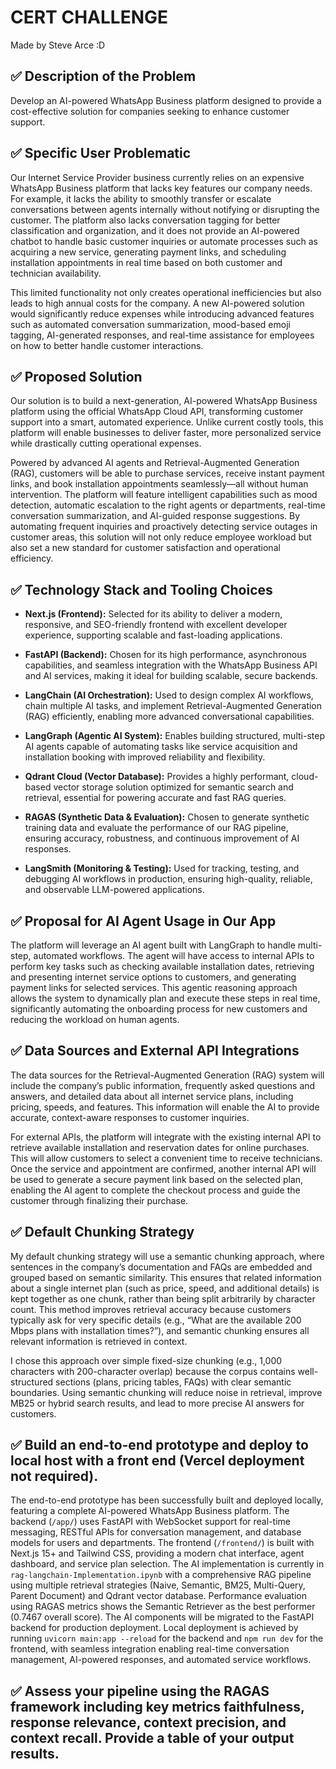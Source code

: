 # CERT CHALLENGE

Made by Steve Arce :D

## ✅ Description of the Problem

Develop an AI-powered WhatsApp Business platform designed to provide a cost-effective solution for companies seeking to enhance customer support.

## ✅ Specific User Problematic

Our Internet Service Provider business currently relies on an expensive WhatsApp Business platform that lacks key features our company needs. For example, it lacks the ability to smoothly transfer or escalate conversations between agents internally without notifying or disrupting the customer. The platform also lacks conversation tagging for better classification and organization, and it does not provide an AI-powered chatbot to handle basic customer inquiries or automate processes such as acquiring a new service, generating payment links, and scheduling installation appointments in real time based on both customer and technician availability.

This limited functionality not only creates operational inefficiencies but also leads to high annual costs for the company. A new AI-powered solution would significantly reduce expenses while introducing advanced features such as automated conversation summarization, mood-based emoji tagging, AI-generated responses, and real-time assistance for employees on how to better handle customer interactions.


## ✅ Proposed Solution

Our solution is to build a next-generation, AI-powered WhatsApp Business platform using the official WhatsApp Cloud API, transforming customer support into a smart, automated experience. Unlike current costly tools, this platform will enable businesses to deliver faster, more personalized service while drastically cutting operational expenses.

Powered by advanced AI agents and Retrieval-Augmented Generation (RAG), customers will be able to purchase services, receive instant payment links, and book installation appointments seamlessly—all without human intervention. The platform will feature intelligent capabilities such as mood detection, automatic escalation to the right agents or departments, real-time conversation summarization, and AI-guided response suggestions. By automating frequent inquiries and proactively detecting service outages in customer areas, this solution will not only reduce employee workload but also set a new standard for customer satisfaction and operational efficiency.


## ✅ Technology Stack and Tooling Choices

* **Next.js (Frontend):** Selected for its ability to deliver a modern, responsive, and SEO-friendly frontend with excellent developer experience, supporting scalable and fast-loading applications.

* **FastAPI (Backend):** Chosen for its high performance, asynchronous capabilities, and seamless integration with the WhatsApp Business API and AI services, making it ideal for building scalable, secure backends.

* **LangChain (AI Orchestration):** Used to design complex AI workflows, chain multiple AI tasks, and implement Retrieval-Augmented Generation (RAG) efficiently, enabling more advanced conversational capabilities.

* **LangGraph (Agentic AI System):** Enables building structured, multi-step AI agents capable of automating tasks like service acquisition and installation booking with improved reliability and flexibility.

* **Qdrant Cloud (Vector Database):** Provides a highly performant, cloud-based vector storage solution optimized for semantic search and retrieval, essential for powering accurate and fast RAG queries.

* **RAGAS (Synthetic Data & Evaluation):** Chosen to generate synthetic training data and evaluate the performance of our RAG pipeline, ensuring accuracy, robustness, and continuous improvement of AI responses.

* **LangSmith (Monitoring & Testing):** Used for tracking, testing, and debugging AI workflows in production, ensuring high-quality, reliable, and observable LLM-powered applications.


## ✅ Proposal for AI Agent Usage in Our App

The platform will leverage an AI agent built with LangGraph to handle multi-step, automated workflows. The agent will have access to internal APIs to perform key tasks such as checking available installation dates, retrieving and presenting internet service options to customers, and generating payment links for selected services. This agentic reasoning approach allows the system to dynamically plan and execute these steps in real time, significantly automating the onboarding process for new customers and reducing the workload on human agents.


## ✅ Data Sources and External API Integrations 


The data sources for the Retrieval-Augmented Generation (RAG) system will include the company’s public information, frequently asked questions and answers, and detailed data about all internet service plans, including pricing, speeds, and features. This information will enable the AI to provide accurate, context-aware responses to customer inquiries.

For external APIs, the platform will integrate with the existing internal API to retrieve available installation and reservation dates for online purchases. This will allow customers to select a convenient time to receive technicians. Once the service and appointment are confirmed, another internal API will be used to generate a secure payment link based on the selected plan, enabling the AI agent to complete the checkout process and guide the customer through finalizing their purchase.

## ✅ Default Chunking Strategy

My default chunking strategy will use a semantic chunking approach, where sentences in the company’s documentation and FAQs are embedded and grouped based on semantic similarity. This ensures that related information about a single internet plan (such as price, speed, and additional details) is kept together as one chunk, rather than being split arbitrarily by character count. This method improves retrieval accuracy because customers typically ask for very specific details (e.g., “What are the available 200 Mbps plans with installation times?”), and semantic chunking ensures all relevant information is retrieved in context.

I chose this approach over simple fixed-size chunking (e.g., 1,000 characters with 200-character overlap) because the corpus contains well-structured sections (plans, pricing tables, FAQs) with clear semantic boundaries. Using semantic chunking will reduce noise in retrieval, improve MB25 or hybrid search results, and lead to more precise AI answers for customers.


## ✅ Build an end-to-end prototype and deploy to local host with a front end (Vercel deployment not required).

The end-to-end prototype has been successfully built and deployed locally, featuring a complete AI-powered WhatsApp Business platform. The backend (`/app/`) uses FastAPI with WebSocket support for real-time messaging, RESTful APIs for conversation management, and database models for users and departments. The frontend (`/frontend/`) is built with Next.js 15+ and Tailwind CSS, providing a modern chat interface, agent dashboard, and service plan selection. The AI implementation is currently in `rag-langchain-Implementation.ipynb` with a comprehensive RAG pipeline using multiple retrieval strategies (Naive, Semantic, BM25, Multi-Query, Parent Document) and Qdrant vector database. Performance evaluation using RAGAS metrics shows the Semantic Retriever as the best performer (0.7467 overall score). The AI components will be migrated to the FastAPI backend for production deployment. Local deployment is achieved by running `uvicorn main:app --reload` for the backend and `npm run dev` for the frontend, with seamless integration enabling real-time conversation management, AI-powered responses, and automated service workflows.


## ✅ Assess your pipeline using the RAGAS framework including key metrics faithfulness, response relevance, context precision, and context recall. Provide a table of your output results.





